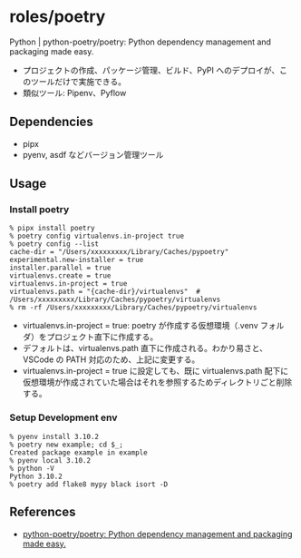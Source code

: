 # roles/poetry
Python | python-poetry/poetry: Python dependency management and packaging made easy.

- プロジェクトの作成、パッケージ管理、ビルド、PyPI へのデプロイが、このツールだけで実施できる。
- 類似ツール: Pipenv、Pyflow



## Dependencies
- pipx
- pyenv, asdf などバージョン管理ツール



## Usage
### Install poetry
```
% pipx install poetry
% poetry config virtualenvs.in-project true
% poetry config --list
cache-dir = "/Users/xxxxxxxxx/Library/Caches/pypoetry"
experimental.new-installer = true
installer.parallel = true
virtualenvs.create = true
virtualenvs.in-project = true
virtualenvs.path = "{cache-dir}/virtualenvs"  # /Users/xxxxxxxxx/Library/Caches/pypoetry/virtualenvs
% rm -rf /Users/xxxxxxxxx/Library/Caches/pypoetry/virtualenvs
```

- virtualenvs.in-project = true: poetry が作成する仮想環境（.venv フォルダ）をプロジェクト直下に作成する。
- デフォルトは、virtualenvs.path 直下に作成される。わかり易さと、VSCode の PATH 対応のため、上記に変更する。
- virtualenvs.in-project = true に設定しても、既に virtualenvs.path 配下に仮想環境が作成されていた場合はそれを参照するためディレクトリごと削除する。


### Setup Development env
```
% pyenv install 3.10.2
% poetry new example; cd $_;
Created package example in example
% pyenv local 3.10.2
% python -V
Python 3.10.2
% poetry add flake8 mypy black isort -D
```



## References
- [python-poetry/poetry: Python dependency management and packaging made easy.](https://github.com/python-poetry/poetry)

